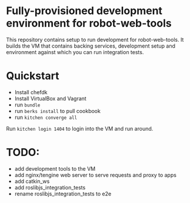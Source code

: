 # Fully-provisioned development environment for robot-web-tools

This repository contains setup to run development for
robot-web-tools. It builds the VM that contains backing services,
development setup and environment against which you can run
integration tests.

# Quickstart

 * Install chefdk
 * Install VirtualBox and Vagrant
 * run `bundle`
 * run `berks install` to pull cookbook
 * run `kitchen converge all`

Run `kitchen login 1404` to login into the VM and run around.

# TODO:

 * add development tools to the VM
 * add nginx/tengine web server to serve requests and proxy to apps
 * add catkin_ws
 * add roslibjs_integration_tests
 * rename roslibjs_integration_tests to e2e
